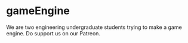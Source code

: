 # gameEngine
We are two engineering undergraduate students trying to make a game engine. Do support us on our Patreon.
